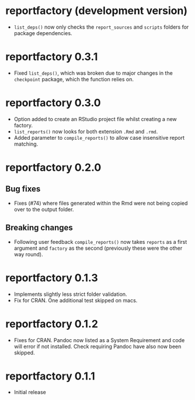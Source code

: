 # reportfactory (development version)

* `list_deps()` now only checks the `report_sources` and `scripts` folders for
  package dependencies.

# reportfactory 0.3.1

* Fixed `list_deps()`, which was broken due to major changes in the
  `checkpoint` package, which the function relies on.


# reportfactory 0.3.0

* Option added to create an RStudio project file whilst creating a new factory.
* `list_reports()` now looks for both extension `.Rmd` and `.rmd`.
* Added parameter to `compile_reports()` to allow case insensitive report matching.

# reportfactory 0.2.0

## Bug fixes
* Fixes (#74) where files generated within the Rmd were not being copied
  over to the output folder.

## Breaking changes
* Following user feedback `compile_reports()` now takes `reports` as a first
  argument and `factory` as the second (previously these were the other way
  round).

# reportfactory 0.1.3

* Implements slightly less strict folder validation.
* Fix for CRAN. One additional test skipped on macs.

# reportfactory 0.1.2

* Fixes for CRAN. Pandoc now listed as a System Requirement and code will error
  if not installed.  Check requiring Pandoc have also now been skipped.

# reportfactory 0.1.1

* Initial release
